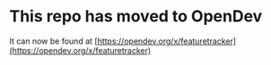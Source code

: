 # This repo has moved to OpenDev

It can now be found at [https://opendev.org/x/featuretracker](https://opendev.org/x/featuretracker)

